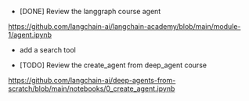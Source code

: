 - [DONE] Review the langgraph course agent

https://github.com/langchain-ai/langchain-academy/blob/main/module-1/agent.ipynb

- add a  search tool

- [TODO] Review the create_agent from deep_agent course

https://github.com/langchain-ai/deep-agents-from-scratch/blob/main/notebooks/0_create_agent.ipynb
